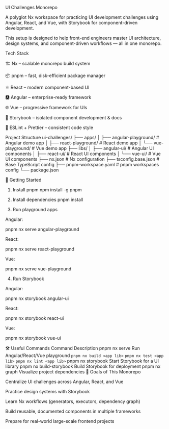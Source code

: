 UI Challenges Monorepo

A polyglot Nx workspace for practicing UI development challenges using Angular, React, and Vue, with Storybook for component-driven development.

This setup is designed to help front-end engineers master UI architecture, design systems, and component-driven workflows — all in one monorepo.

Tech Stack

🏗 Nx
 – scalable monorepo build system

📦 pnpm
 – fast, disk-efficient package manager

⚛️ React
 – modern component-based UI

🅰️ Angular
 – enterprise-ready framework

🌐 Vue
 – progressive framework for UIs

📖 Storybook
 – isolated component development & docs

🧹 ESLint + Prettier – consistent code style

Project Structure
ui-challenges/
├── apps/
│   ├── angular-playground/     # Angular demo app
│   ├── react-playground/       # React demo app
│   └── vue-playground/         # Vue demo app
├── libs/
│   ├── angular-ui/             # Angular UI components
│   ├── react-ui/               # React UI components
│   └── vue-ui/                 # Vue UI components
├── nx.json                     # Nx configuration
├── tsconfig.base.json          # Base TypeScript config
├── pnpm-workspace.yaml         # pnpm workspaces config
└── package.json

🚀 Getting Started

1. Install pnpm
npm install -g pnpm

2. Install dependencies
pnpm install

3. Run playground apps

Angular:

pnpm nx serve angular-playground

React:

pnpm nx serve react-playground

Vue:

pnpm nx serve vue-playground

4. Run Storybook

Angular:

pnpm nx storybook angular-ui

React:

pnpm nx storybook react-ui

Vue:

pnpm nx storybook vue-ui

🛠️ Useful Commands
Command Description
pnpm nx serve <app> Run Angular/React/Vue playground
`pnpm nx build <app lib>`
`pnpm nx test <app lib>`
`pnpm nx lint <app lib>`
pnpm nx storybook <lib> Start Storybook for a UI library
pnpm nx build-storybook <lib> Build Storybook for deployment
pnpm nx graph Visualize project dependencies
🎯 Goals of This Monorepo

Centralize UI challenges across Angular, React, and Vue

Practice design systems with Storybook

Learn Nx workflows (generators, executors, dependency graph)

Build reusable, documented components in multiple frameworks

Prepare for real-world large-scale frontend projects
